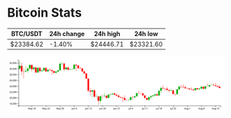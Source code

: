 # Bitcoin Stats

BTC/USDT|24h change|24h high|24h low|
|---|---|---|---|
|$23384.62|-1.40%|$24446.71|$23321.60|

<img src="./chart.svg">
